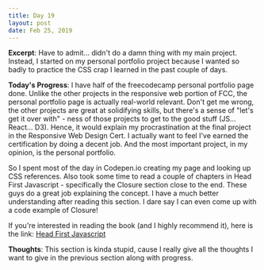 ```yaml
---
title: Day 19
layout: post
date: Feb 25, 2019
---
```


**Excerpt**: Have to admit... didn't do a damn thing with my main project. Instead, I started on my personal portfolio project because I wanted so badly to practice the CSS crap I learned in the past couple of days. 

**Today's Progress**: I have half of the freecodecamp personal portfolio page done. Unlike the other projects in the responsive web portion of FCC, the personal portfolio page is actually real-world relevant. Don't get me wrong, the other projects are great at solidifying skills, but there's a sense of "let's get it over with" - ness of those projects to get to the good stuff (JS... React... D3). Hence, it would explain my procrastination at the final project in the Responsive Web Design Cert. I actually want to feel I've earned the certification by doing a decent job. And the most important project, in my opinion, is the personal portfolio.

So I spent most of the day in Codepen.io creating my page and looking up CSS references. Also took some time to read a couple of chapters in Head First Javascript - specifically the Closure section close to the end. These guys do a great job explaining the concept. I have a much better understanding after reading this section. I dare say I can even come up with a code example of Closure!

If you're interested in reading the book (and I highly recommend it), here is the link: [Head First Javascript](https://amzn.to/2EwKmrn)

**Thoughts**: This section is kinda stupid, cause I really give all the thoughts I want to give in the previous section along with progress. 